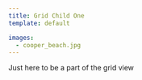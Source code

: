 ```yaml
---
title: Grid Child One
template: default

images:
  - cooper_beach.jpg
---
```


Just here to be a part of the grid view
